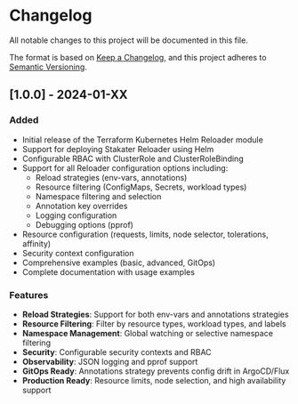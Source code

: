 # Changelog

All notable changes to this project will be documented in this file.

The format is based on [Keep a Changelog](https://keepachangelog.com/en/1.0.0/),
and this project adheres to [Semantic Versioning](https://semver.org/spec/v2.0.0.html).

## [1.0.0] - 2024-01-XX

### Added

- Initial release of the Terraform Kubernetes Helm Reloader module
- Support for deploying Stakater Reloader using Helm
- Configurable RBAC with ClusterRole and ClusterRoleBinding
- Support for all Reloader configuration options including:
  - Reload strategies (env-vars, annotations)
  - Resource filtering (ConfigMaps, Secrets, workload types)
  - Namespace filtering and selection
  - Annotation key overrides
  - Logging configuration
  - Debugging options (pprof)
- Resource configuration (requests, limits, node selector, tolerations, affinity)
- Security context configuration
- Comprehensive examples (basic, advanced, GitOps)
- Complete documentation with usage examples

### Features

- **Reload Strategies**: Support for both env-vars and annotations strategies
- **Resource Filtering**: Filter by resource types, workload types, and labels
- **Namespace Management**: Global watching or selective namespace filtering
- **Security**: Configurable security contexts and RBAC
- **Observability**: JSON logging and pprof support
- **GitOps Ready**: Annotations strategy prevents config drift in ArgoCD/Flux
- **Production Ready**: Resource limits, node selection, and high availability support
